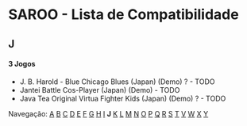 # SAROO - Lista de Compatibilidade

## J

#### 3 Jogos

- J. B. Harold - Blue Chicago Blues (Japan) (Demo) ? - TODO
- Jantei Battle Cos-Player (Japan) (Demo) - TODO
- Java Tea Original Virtua Fighter Kids (Japan) (Demo) ? - TODO

Navegação:
[A](./A.md) [B](./B.md) [C](./C.md) [D](./D.md) [E](./E.md) [F](./F.md) [G](./G.md) [H](./H.md) [I](./I.md) **J** [K](./K.md) [L](./L.md) [M](./M.md) [N](./N.md) [O](./O.md) [P](./P.md) [Q](./Q.md) [R](./R.md) [S](./S.md) [T](./T.md) [V](./V.md) [W](./W.md) [X](./X.md) [Y](./Y.md)
